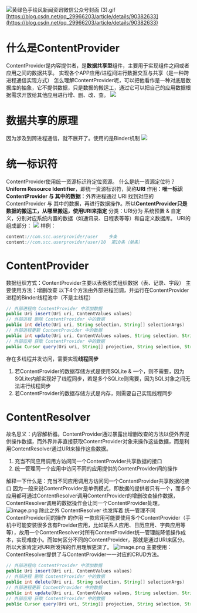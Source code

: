 ![黄绿色手绘风新闻资讯微信公众号封面 (3).gif](http://starrylixu.oss-cn-beijing.aliyuncs.com/a23018d92578e1e8a0ad0733bb22670b.gif)
[https://blog.csdn.net/qq_29966203/article/details/90382633](https://blog.csdn.net/qq_29966203/article/details/90382633)
# 什么是ContentProvider
ContentProvider是内容提供者，是**数据共享型**组件，主要用于实现组件之间或者应用之间的数据共享。
实现各个APP应用/进程间进行数据交互与共享（是一种跨进程通信实现方式）
怎么理解ContentProvider呢，可以把他看作是一种对底层数据库的抽象，它不提供数据，只是数据的搬运工，通过它可以把自己的应用数据根据需求开放给其他应用进行增、删、改、查。
![](http://starrylixu.oss-cn-beijing.aliyuncs.com/3222fab4771c4024aa441c28c0b9a4af.png)
# 数据共享的原理
因为涉及到跨进程通信，就不展开了。使用的是Binder机制
![](http://starrylixu.oss-cn-beijing.aliyuncs.com/ccbc4401155ca4539ea9efc0da888c85.png)
# 统一标识符
ContentProvider使用统一资源标识符定位资源。
什么是统一资源定位符？
**Uniform Resource Identifier**，即统一资源标识符，简称**URI**
作用：**唯一标识 ContentProvider 与 其中的数据**：外界进程通过 URI 找到对应的ContentProvider 与 其中的数据，再进行数据操作。所以**ContentProvider只是数据的搬运工，从哪里搬运，使用URI来指定**
分类：URI分为 系统预置 & 自定义，分别对应系统内置的数据（如通讯录、日程表等等）和自定义数据库。
URI的组成部分：
![](http://starrylixu.oss-cn-beijing.aliyuncs.com/ce557b2e746dc3c16b1e943d33452b2c.png)
样例：
```java
content://com.scc.userprovider/user    多条
content://com.scc.userprovider/user/10  第10条（单条）
```
# ContentProvider
数据组织方式：ContentProvider主要以表格形式组织数据（表、记录、字段）
主要使用方法：增删改查
以下4个方法由外部进程回调，并运行在ContentProvider进程的Binder线程池中（不是主线程）
```java
// 外部进程向 ContentProvider 中添加数据
public Uri insert(Uri uri, ContentValues values)
// 外部进程 删除 ContentProvider 中的数据
public int delete(Uri uri, String selection, String[] selectionArgs)
// 外部进程更新 ContentProvider 中的数据
public int update(Uri uri, ContentValues values, String selection, String[] selectionArgs)
// 外部应用 获取 ContentProvider 中的数据
public Cursor query(Uri uri, String[] projection, String selection, String[] selectionArgs,  String sortOrder)　

```
存在多线程并发访问，需要实现**线程同步**

1. 若ContentProvider的数据存储方式是使用SQLite & 一个，则不需要，因为SQLite内部实现好了线程同步，若是多个SQLite则需要，因为SQL对象之间无法进行线程同步
2. 若ContentProvider的数据存储方式是内存，则需要自己实现线程同步
# **ContentResolver**
故名思义：内容解析器。ContentProvider通过暴露出增删改查的方法以便外界提供操作数据，而外界并非直接获取ContentProvider对象来操作这些数据，而是利用ContentResolver通过URI来操作这些数据。

1. 充当不同应用调用方访问同一个ContentProvider共享数据的接口
2. 统一管理同一个应用中访问不同的应用提供的ContentProvider间的操作

解释一下什么是：充当不同应用调用方访问同一个ContentProvider共享数据的接口
因为一般来说ContentProvider是单例模式，即数据的提供者只有一个，而多个应用都可通过ContentResolver调用ContentProvider的增删改查操作数据，ContentResolver调用的数据操作会让同一个ContentProvider处理。
![image.png](http://starrylixu.oss-cn-beijing.aliyuncs.com/d48724242e4f4a16fc390296f02cfe2a.png)
除此之外 ContentResolver 也发挥着 统一管理不同 ContentProvider间的操作 的作用
一款应用可能要使用多个ContentProvider（手机中可能安装很多含有Provider应用，比如联系人应用、日历应用、字典应用等等），故用一个ContentResolver对所有ContentProvider统一管理能降低操作成本，实现难度小。而如何区分不同的ContentProvider，那就是通过URI来区分。所以大家肯定对URI所发挥的作用理解更深了。
![image.png](http://starrylixu.oss-cn-beijing.aliyuncs.com/b6c52a9eb166f99b4354b1b3570b7266.png)
主要使用：ContentResolver提供了与ContentProvider一一对应的CRUD方法。
```java
// 外部进程向 ContentProvider 中添加数据
public Uri insert(Uri uri, ContentValues values)　
// 外部进程 删除 ContentProvider 中的数据
public int delete(Uri uri, String selection, String[] selectionArgs)
// 外部进程更新 ContentProvider 中的数据
public int update(Uri uri, ContentValues values, String selection, String[] selectionArgs)　
// 外部应用 获取 ContentProvider 中的数据
public Cursor query(Uri uri, String[] projection, String selection, String[] selectionArgs, String sortOrder)

```
